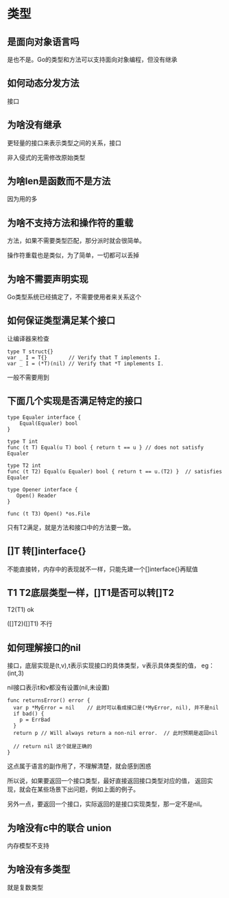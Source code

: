 # 类型

## 是面向对象语言吗

是也不是。Go的类型和方法可以支持面向对象编程，但没有继承

## 如何动态分发方法

接口

## 为啥没有继承

更轻量的接口来表示类型之间的关系，接口

非入侵式的无需修改原始类型

## 为啥len是函数而不是方法

因为用的多

## 为啥不支持方法和操作符的重载

方法，如果不需要类型匹配，那分派时就会很简单。

操作符重载也是类似，为了简单，一切都可以丢掉

## 为啥不需要声明实现

Go类型系统已经搞定了，不需要使用者来关系这个

## 如何保证类型满足某个接口

让编译器来检查

    type T struct{}
    var _ I = T{}       // Verify that T implements I.
    var _ I = (*T)(nil) // Verify that *T implements I.

一般不需要用到

## 下面几个实现是否满足特定的接口

    type Equaler interface {
        Equal(Equaler) bool
    }

    type T int
    func (t T) Equal(u T) bool { return t == u } // does not satisfy Equaler

    type T2 int
    func (t T2) Equal(u Equaler) bool { return t == u.(T2) }  // satisfies Equaler

    type Opener interface {
       Open() Reader
    }

    func (t T3) Open() *os.File

只有T2满足，就是方法和接口中的方法要一致。

## []T 转[]interface{}

不能直接转，内存中的表现就不一样，只能先建一个[]interface{}再赋值

## T1 T2底层类型一样，[]T1是否可以转[]T2

T2(T1) ok

([]T2)([]T1) 不行

## 如何理解接口的nil

接口，底层实现是(t,v),t表示实现接口的具体类型，v表示具体类型的值，
eg： (int,3)

nil接口表示t和v都没有设置(nil,未设置)

    func returnsError() error {
      var p *MyError = nil    // 此时可以看成接口是(*MyError, nil), 并不是nil
      if bad() {
        p = ErrBad
      }
      return p // Will always return a non-nil error.  // 此时预期是返回nil

      // return nil 这个就是正确的
    }

这点属于语言的副作用了，不理解清楚，就会感到困惑

所以说，如果要返回一个接口类型，最好直接返回接口类型对应的值，
返回实现，就会在某些场景下出问题，例如上面的例子。

另外一点，要返回一个接口，实际返回的是接口实现类型，那一定不是nil。

## 为啥没有c中的联合 union

内存模型不支持

## 为啥没有多类型

就是复数类型
